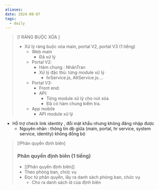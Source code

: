 ```yaml
---
aliases: 
date: 2024-08-07
tags:
  - daily
---
```


> [! RÀNG BUỘC XÓA ]
> - Xử lý ràng buộc xóa main, portal V2, portal V3 (1 tiếng)
> 	- Web main
> 		- Đã xử lý
> 	- Portal V2: 
> 		- Hàm chung : NhânTran
> 		- Xử lý đặc thù: từng module xử lý
> 			- hrService.js,  AttService.js....
> 	- Portal V3:
> 		- Front end: 
> 		- API: 
> 			- Từng module xử lý cho nút xóa
> 			- Đã có hàm chung kiểm tra.
> 	- App mobile
> 		- API module xử lý

- Hỗ trợ check link identity , đổi mật khẩu nhưng không đăng nhập được
	- Nguyên nhân : thông tin db giữa (main, portal, hr service, system service, identity) không đồng bộ

> [!Phân quyền định biên]
> ### Phân quyền định biên (1 tiếng) 
> - [[Phân quyền định biên]]
> - Theo phòng ban, chức vụ
> - Đọc từ phân quyền, lấy ra danh sách phòng ban, chức vụ
> 	- Cho ra danh sách id của định biên


